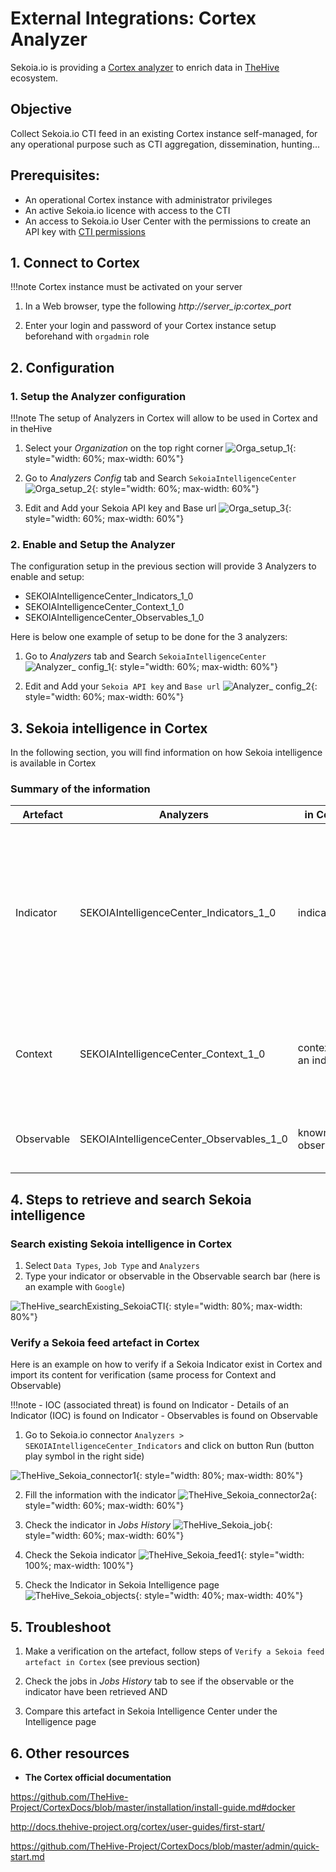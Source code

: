 # External Integrations: Cortex Analyzer

Sekoia.io is providing a [Cortex analyzer](https://github.com/TheHive-Project/Cortex-Analyzers/tree/master/analyzers/SEKOIAIntelligenceCenter) to enrich data in [TheHive](https://thehive-project.org/) ecosystem.

## Objective

Collect Sekoia.io CTI feed in an existing Cortex instance self-managed, for any operational purpose such as CTI aggregation, dissemination, hunting...

## Prerequisites:

- An operational Cortex instance with administrator privileges
- An active Sekoia.io licence with access to the CTI
- An access to Sekoia.io User Center with the permissions to create an API key with [CTI permissions](https://docs.sekoia.io/getting_started/Permissions/#cti-permissions)

## 1. Connect to Cortex

!!!note
    Cortex instance must be activated on your server

1. In a Web browser, type the following	_http://server_ip:cortex_port_

2. Enter your login and password of your Cortex instance setup beforehand with `orgadmin` role


## 2. Configuration

### 1. Setup the Analyzer configuration

!!!note
    The setup of Analyzers in Cortex will allow to be used in Cortex and in theHive

   1. Select your _Organization_ on the top right corner
![Orga_setup_1](/assets/intelligence_center/orga_setup_1.png){: style="width: 60%; max-width: 60%"}

   2. Go to _Analyzers Config_ tab and Search `SekoiaIntelligenceCenter`
![Orga_setup_2](/assets/intelligence_center/orga_setup_2.png){: style="width: 60%; max-width: 60%"}

   3. Edit and Add your Sekoia API key and Base url
![Orga_setup_3](/assets/intelligence_center/orga_setup_3.png){: style="width: 60%; max-width: 60%"}



### 2. Enable and Setup the Analyzer

The configuration setup in the previous section  will provide 3 Analyzers to enable and setup:

- SEKOIAIntelligenceCenter_Indicators_1_0 
- SEKOIAIntelligenceCenter_Context_1_0
- SEKOIAIntelligenceCenter_Observables_1_0

Here is below one example of setup to be done for the 3 analyzers:

   1. Go to _Analyzers_ tab and Search `SekoiaIntelligenceCenter`
![Analyzer_ config_1](/assets/intelligence_center/analyzer_config_1.png){: style="width: 60%; max-width: 60%"}

   2. Edit and Add your `Sekoia API key` and `Base url`
![Analyzer_ config_2](/assets/intelligence_center/analyzer_config_2.png){: style="width: 60%; max-width: 60%"}


## 3. Sekoia intelligence in Cortex

In the following section, you will find information on how Sekoia intelligence is available in Cortex

### Summary of the information

|Artefact|Analyzers|in Cortex|in Sekoia.io|
|--|--|--|--|
|Indicator|SEKOIAIntelligenceCenter_Indicators_1_0 |indicators|Details of an [indicator](../consume/observables.md) or called IOC (Indicator of Compromission). The indicator is found under objects tab of Intelligence page (Dates, Condifidence level, Indicator types, Kill chain, Pattern)|
|Context|SEKOIAIntelligenceCenter_Context_1_0|context of an indicator|Side details in an indicator (Related threats, Linked Observables, Latest reports, Indicator types, Kill chain)|
|Observable|SEKOIAIntelligenceCenter_Observables_1_0|known observables|[Observable](../consume/observables.md) under observables tab  of Intelligence page|

## 4. Steps to retrieve and search Sekoia intelligence

### Search existing Sekoia intelligence in Cortex

1. Select `Data Types`, `Job Type` and `Analyzers`
2. Type your indicator or observable in the Observable search bar (here is an example with `Google`)

![TheHive_searchExisting_SekoiaCTI](/assets/intelligence_center/searchExisting_SekoiaCTI.png){: style="width: 80%; max-width: 80%"}

### Verify a Sekoia feed artefact in Cortex

Here is an example on how to verify if a Sekoia Indicator exist in Cortex and import its content for verification (same process for Context and Observable)

!!!note
    - IOC (associated threat) is found on Indicator
    - Details of an Indicator (IOC) is found on Indicator
    - Observables is found on Observable

1. Go to Sekoia.io connector    `Analyzers > SEKOIAIntelligenceCenter_Indicators` and click on button Run (button play symbol in the right side)

![TheHive_Sekoia_connector1](/assets/intelligence_center/search_SekoiaCTI-1_indicators.png){: style="width: 80%; max-width: 80%"}

2. Fill the information with the indicator
![TheHive_Sekoia_connector2a](/assets/intelligence_center/search_SekoiaCTI-2_indicators.png){: style="width: 60%; max-width: 60%"}

3. Check the indicator in _Jobs History_
![TheHive_Sekoia_job](/assets/intelligence_center/search_SekoiaCTI-3_indicators.png){: style="width: 60%; max-width: 60%"}

4. Check the Sekoia indicator 
![TheHive_Sekoia_feed1](/assets/intelligence_center/search_SekoiaCTI-4_indicators.png){: style="width: 100%; max-width: 100%"}

5. Check the Indicator in Sekoia Intelligence page
![TheHive_Sekoia_objects](/assets/intelligence_center/searchCTI_Sekoia_objects.png){: style="width: 40%; max-width: 40%"}


## 5. Troubleshoot

1. Make a verification on the artefact, follow steps of `Verify a Sekoia feed artefact in Cortex` (see previous section)

2. Check the jobs in _Jobs History_ tab to see if the observable or the indicator have been retrieved AND 

3. Compare this artefact in Sekoia Intelligence Center under the Intelligence page

## 6. Other resources

- **The Cortex official documentation**

https://github.com/TheHive-Project/CortexDocs/blob/master/installation/install-guide.md#docker

http://docs.thehive-project.org/cortex/user-guides/first-start/

https://github.com/TheHive-Project/CortexDocs/blob/master/admin/quick-start.md
